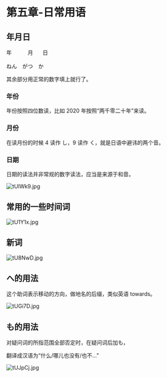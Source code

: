 # 第五章-日常用语
## 年月日
<pre>年     月   日

ねん　がつ　か</pre>

其余部分用正常的数字填上就行了。
### 年份
年份按照四位数读，比如 2020 年按照“两千零二十年”来读。
### 月份
在读月份的时候 4 读作 し，9 读作 く，就是日语中避讳的两个音。
### 日期
日期的读法并非常规的数字读法，应当是来源于和音。

![tUlWk9.jpg](https://s1.ax1x.com/2020/06/03/tUlWk9.jpg)
## 常用的一些时间词
![tU1Y1x.jpg](https://s1.ax1x.com/2020/06/03/tU1Y1x.jpg)
## 新词
![tU8NwD.jpg](https://s1.ax1x.com/2020/06/03/tU8NwD.jpg)
## へ的用法
这个助词表示移动的方向，做地名的后缀，类似英语 towards。

![tUGi7D.jpg](https://s1.ax1x.com/2020/06/03/tUGi7D.jpg)
## も的用法
对疑问词的所指范围全部否定时，在疑问词后加も，

翻译成汉语为“什么/哪儿也没有/也不...”

![tUJpCj.jpg](https://s1.ax1x.com/2020/06/03/tUJpCj.jpg)
